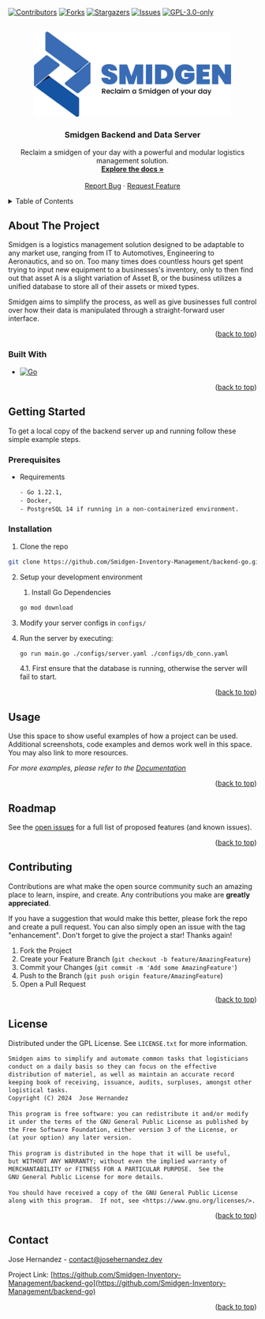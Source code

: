 <a name="readme-top"></a>
[![Contributors][contributors-shield]][contributors-url]
[![Forks][forks-shield]][forks-url]
[![Stargazers][stars-shield]][stars-url]
[![Issues][issues-shield]][issues-url]
[![GPL-3.0-only][license-shield]][license-url]




<br />
<div align="center">
  <a href="https://github.com/Smidgen-Inventory-Management/backend-go">
    <img src="logo.png" alt="Logo" width="400">
  </a>

<h3 align="center">Smidgen Backend and Data Server</h3>

  <p align="center">
    Reclaim a smidgen of your day with a powerful and modular logistics management solution.
    <br />
    <a href="https://github.com/Smidgen-Inventory-Management/backend-go"><strong>Explore the docs »</strong></a>
    <br />
    <br />
    <!-- <a href="https://github.com/Smidgen-Inventory-Management/backend-go">View Demo</a>
    · -->
    <a href="https://github.com/Smidgen-Inventory-Management/backend-go/issues/new?labels=bug&template=bug-report---.md">Report Bug</a>
    ·
    <a href="https://github.com/Smidgen-Inventory-Management/backend-go/issues/new?labels=enhancement&template=feature-request---.md">Request Feature</a>
  </p>
</div>



<!-- TABLE OF CONTENTS -->
<details>
  <summary>Table of Contents</summary>
  <ol>
    <li>
      <a href="#about-the-project">About The Project</a>
      <ul>
        <li><a href="#built-with">Built With</a></li>
      </ul>
    </li>
    <li>
      <a href="#getting-started">Getting Started</a>
      <ul>
        <li><a href="#prerequisites">Prerequisites</a></li>
        <li><a href="#installation">Installation</a></li>
      </ul>
    </li>
    <li><a href="#usage">Usage</a></li>
    <li><a href="#roadmap">Roadmap</a></li>
    <li><a href="#contributing">Contributing</a></li>
    <li><a href="#license">License</a></li>
    <li><a href="#contact">Contact</a></li>
    <li><a href="#acknowledgments">Acknowledgments</a></li>
  </ol>
</details>



<!-- ABOUT THE PROJECT -->
## About The Project
<!-- [![Product Name Screen Shot][product-screenshot]](https://example.com) -->
<!-- We cannot replace the use in medicine because a fully fledged CMMS requires much more information -->
Smidgen is a logistics management solution designed to be adaptable to any market use, ranging from IT to Automotives, Engineering to Aeronautics, and so on. Too many times does countless hours get spent trying to input new equipment to a businesses's inventory, only to then find out that asset A is a slight variation of Asset B, or the business utilizes a unified database to store all of their assets or mixed types.

Smidgen aims to simplify the process, as well as give businesses full control over how their data is manipulated through a straight-forward user interface.

<p align="right">(<a href="#readme-top">back to top</a>)</p>



### Built With

* [![Go][Go]][Go-url]

<p align="right">(<a href="#readme-top">back to top</a>)</p>



<!-- GETTING STARTED -->
## Getting Started

To get a local copy of the backend server up and running follow these simple example steps.

### Prerequisites

* Requirements
  ```sh
  - Go 1.22.1,
  - Docker,
  - PostgreSQL 14 if running in a non-containerized environment.
  ```

### Installation

1.  Clone the repo
   ```sh
   git clone https://github.com/Smidgen-Inventory-Management/backend-go.git
   ```
2.  Setup your development environment
    1.  Install Go Dependencies
      ```sh
      go mod download
      ```

3.  Modify your server configs in `configs/`

4.  Run the server by executing:
    ```sh
    go run main.go ./configs/server.yaml ./configs/db_conn.yaml
    ```
    4.1.  First ensure that the database is running, otherwise the server will fail to start.

<p align="right">(<a href="#readme-top">back to top</a>)</p>



<!-- USAGE EXAMPLES -->
## Usage

Use this space to show useful examples of how a project can be used. Additional screenshots, code examples and demos work well in this space. You may also link to more resources.

_For more examples, please refer to the [Documentation](https://example.com)_

<p align="right">(<a href="#readme-top">back to top</a>)</p>



<!-- ROADMAP -->
## Roadmap

See the [open issues](https://github.com/Smidgen-Inventory-Management/backend-go/issues) for a full list of proposed features (and known issues).

<p align="right">(<a href="#readme-top">back to top</a>)</p>



<!-- CONTRIBUTING -->
## Contributing

Contributions are what make the open source community such an amazing place to learn, inspire, and create. Any contributions you make are **greatly appreciated**.

If you have a suggestion that would make this better, please fork the repo and create a pull request. You can also simply open an issue with the tag "enhancement".
Don't forget to give the project a star! Thanks again!

1. Fork the Project
2. Create your Feature Branch (`git checkout -b feature/AmazingFeature`)
3. Commit your Changes (`git commit -m 'Add some AmazingFeature'`)
4. Push to the Branch (`git push origin feature/AmazingFeature`)
5. Open a Pull Request

<p align="right">(<a href="#readme-top">back to top</a>)</p>



<!-- LICENSE -->
## License

Distributed under the GPL License. See `LICENSE.txt` for more information.

    Smidgen aims to simplify and automate common tasks that logisticians conduct on a daily basis so they can focus on the effective distribution of materiel, as well as maintain an accurate record keeping book of receiving, issuance, audits, surpluses, amongst other logistical tasks.
    Copyright (C) 2024  Jose Hernandez

    This program is free software: you can redistribute it and/or modify
    it under the terms of the GNU General Public License as published by
    the Free Software Foundation, either version 3 of the License, or
    (at your option) any later version.

    This program is distributed in the hope that it will be useful,
    but WITHOUT ANY WARRANTY; without even the implied warranty of
    MERCHANTABILITY or FITNESS FOR A PARTICULAR PURPOSE.  See the
    GNU General Public License for more details.

    You should have received a copy of the GNU General Public License
    along with this program.  If not, see <https://www.gnu.org/licenses/>.
<p align="right">(<a href="#readme-top">back to top</a>)</p>



<!-- CONTACT -->
## Contact

Jose Hernandez - contact@josehernandez.dev

Project Link: [https://github.com/Smidgen-Inventory-Management/backend-go](https://github.com/Smidgen-Inventory-Management/backend-go)

<p align="right">(<a href="#readme-top">back to top</a>)</p>



<!-- MARKDOWN LINKS & IMAGES -->
<!-- https://www.markdownguide.org/basic-syntax/#reference-style-links -->
[contributors-shield]: https://img.shields.io/github/contributors/Smidgen-Inventory-Management/backend-go.svg?style=for-the-badge
[contributors-url]: https://github.com/Smidgen-Inventory-Management/backend-go/graphs/contributors

[forks-shield]: https://img.shields.io/github/forks/Smidgen-Inventory-Management/backend-go.svg?style=for-the-badge
[forks-url]: https://github.com/Smidgen-Inventory-Management/backend-go/network/members

[stars-shield]: https://img.shields.io/github/stars/Smidgen-Inventory-Management/backend-go.svg?style=for-the-badge
[stars-url]: https://github.com/Smidgen-Inventory-Management/backend-go/stargazers

[issues-shield]: https://img.shields.io/github/issues/Smidgen-Inventory-Management/backend-go.svg?style=for-the-badge
[issues-url]: https://github.com/Smidgen-Inventory-Management/backend-go/issues

[license-shield]: https://img.shields.io/github/license/Smidgen-Inventory-Management/backend-go.svg?style=for-the-badge
[license-url]: https://github.com/Smidgen-Inventory-Management/backend-go/blob/main/LICENSE.txt

[product-screenshot]: images/screenshot.png

[go]: https://img.shields.io/badge/go-3670A0?style=for-the-badge&logo=go&logoColor=ffdd54
[go-url]: https://go.org/

[Go]: https://img.shields.io/badge/Go-00ADD8?style=for-the-badge&logo=go&logoColor=white
[Go-url]: https://go.dev/

